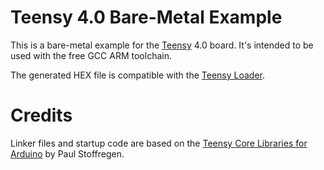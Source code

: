 # Teensy 4.0 Bare-Metal Example

This is a bare-metal example for the [Teensy](https://www.pjrc.com/teensy/) 4.0 board. It's intended to be used with the free GCC ARM toolchain.

The generated HEX file is compatible with the [Teensy Loader](https://www.pjrc.com/teensy/loader.html).


# Credits

Linker files and startup code are based on the [Teensy Core Libraries for Arduino](https://github.com/PaulStoffregen/cores) by Paul Stoffregen.
